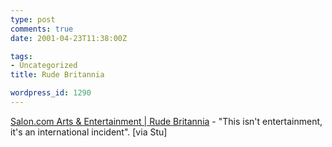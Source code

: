 ```yaml
---
type: post
comments: true
date: 2001-04-23T11:38:00Z

tags:
- Uncategorized
title: Rude Britannia

wordpress_id: 1290
---
```


[Salon.com Arts & Entertainment | Rude Britannia](http://www.salon.com/ent/col/mill/2001/04/23/weakest/index.html) - "This isn't entertainment, it's an international incident". [via Stu]  


